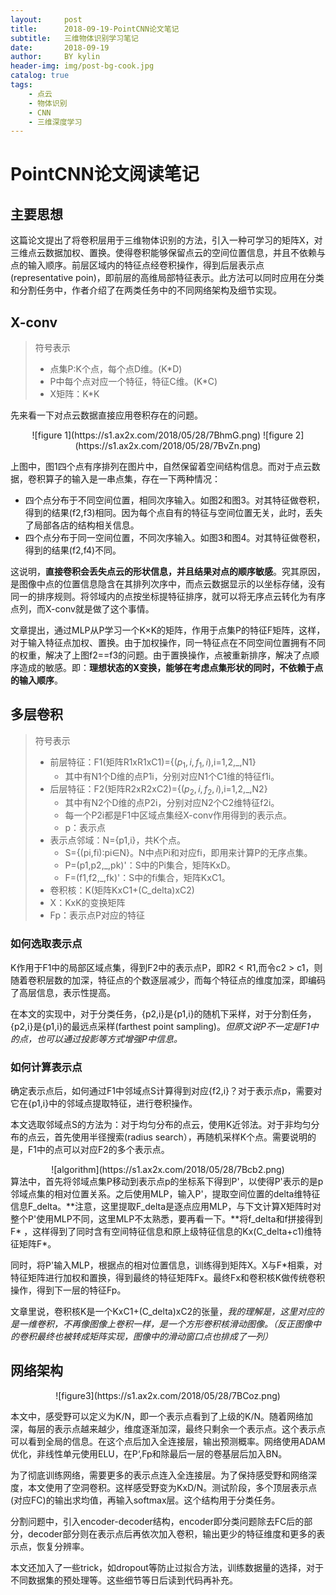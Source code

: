 ```yaml
---
layout:     post
title:      2018-09-19-PointCNN论文笔记
subtitle:   三维物体识别学习笔记
date:       2018-09-19
author:     BY kylin
header-img: img/post-bg-cook.jpg
catalog: true
tags:
    - 点云
    - 物体识别
    - CNN
    - 三维深度学习
---
```


# PointCNN论文阅读笔记

## 主要思想
这篇论文提出了将卷积层用于三维物体识别的方法，引入一种可学习的矩阵X，对三维点云数据加权、置换。使得卷积能够保留点云的空间位置信息，并且不依赖与点的输入顺序。前层区域内的特征点经卷积操作，得到后层表示点(representative poin)，即前层的高维局部特征表示。此方法可以同时应用在分类和分割任务中，作者介绍了在两类任务中的不同网络架构及细节实现。

## X-conv
> 符号表示
> * 点集P:K个点，每个点D维。(K*D)
> * P中每个点对应一个特征，特征C维。(K*C)
> * X矩阵：K*K

先来看一下对点云数据直接应用卷积存在的问题。
<div align=center>
![figure 1](https://s1.ax2x.com/2018/05/28/7BhmG.png)
![figure 2](https://s1.ax2x.com/2018/05/28/7BvZn.png)
</div>

上图中，图1四个点有序排列在图片中，自然保留着空间结构信息。而对于点云数据，卷积算子的输入是一串点集，存在一下两种情况：
* 四个点分布于不同空间位置，相同次序输入。如图2和图3。对其特征做卷积，得到的结果(f2,f3)相同。因为每个点自有的特征与空间位置无关，此时，丢失了局部各店的结构相关信息。
* 四个点分布于同一空间位置，不同次序输入。如图3和图4。对其特征做卷积，得到的结果(f2,f4)不同。

这说明，**直接卷积会丢失点云的形状信息，并且结果对点的顺序敏感**。究其原因，是图像中点的位置信息隐含在其排列次序中，而点云数据显示的以坐标存储，没有同一的排序规则。将邻域内的点按坐标提特征排序，就可以将无序点云转化为有序点列，而X-conv就是做了这个事情。

文章提出，通过MLP从P学习一个K×K的矩阵，作用于点集P的特征F矩阵，这样，对于输入特征点加权、置换。由于加权操作，同一特征点在不同空间位置拥有不同的权重，解决了上图f2==f3的问题。由于置换操作，点被重新排序，解决了点顺序造成的敏感。即：**理想状态的X变换，能够在考虑点集形状的同时，不依赖于点的输入顺序**。

## 多层卷积
> 符号表示
> * 前层特征：F1(矩阵R1xR1xC1)={$({p_1,i},{f_1,i})$,i=1,2,_,N1}
>   * 其中有N1个D维的点P1i，分别对应N1个C1维的特征f1i。
> * 后层特征：F2(矩阵R2xR2xC2)={$({p_2,i},{f_2,i})$,i=1,2,_,N2}
>   * 其中有N2个D维的点P2i，分别对应N2个C2维特征f2i。
>   * 每一个P2i都是F1中区域点集经X-conv作用得到的表示点。
>   * p：表示点
> * 表示点邻域：N={p1,i}，共K个点。
>   * S={(pi,fi):pi∈N}。N中点Pi和对应fi，即用来计算P的无序点集。
>   * P=(p1,p2,_,pk)'：S中的Pi集合，矩阵KxD。
>   * F=(f1,f2,_,fk)'：S中的fi集合，矩阵KxC1。
> * 卷积核：K(矩阵KxC1+(C_delta)xC2)
> * X：KxK的变换矩阵
> * Fp：表示点P对应的特征


### 如何选取表示点
K作用于F1中的局部区域点集，得到F2中的表示点P，即R2 < R1,而令c2 > c1，则随着卷积层数的加深，特征点的个数逐层减少，而每个特征点的维度加深，即编码了高层信息，表示性提高。

在本文的实现中，对于分类任务，{p2,i}是{p1,i}的随机下采样，对于分割任务，{p2,i}是{p1,i}的最远点采样(farthest point sampling)。*但原文说P不一定是F1中的点，也可以通过投影等方式增强P中信息。*

### 如何计算表示点
确定表示点后，如何通过F1中邻域点S计算得到对应{f2,i}？对于表示点p，需要对它在{p1,i}中的邻域点提取特征，进行卷积操作。

本文选取邻域点S的方法为：对于均匀分布的点云，使用K近邻法。对于非均匀分布的点云，首先使用半径搜索(radius search），再随机采样K个点。需要说明的是，F1中的点可以对应F2的多个表示点。

<div align=center>
![algorithm](https://s1.ax2x.com/2018/05/28/7Bcb2.png)
</div>
算法中，首先将邻域点集P移动到表示点p的坐标系下得到P'，以使得P'表示的是p邻域点集的相对位置关系。之后使用MLP，输入P'，提取空间位置的delta维特征信息F_delta。**注意，这里提取F_delta是逐点应用MLP，与下文计算X矩阵时对整个P'使用MLP不同，这里MLP不太熟悉，要再看一下。**将f_delta和f拼接得到F* ，这样得到了同时含有空间特征信息和原上级特征信息的Kx(C_delta+c1)维特征矩阵F*。

同时，将P'输入MLP，根据点的相对位置信息，训练得到矩阵X。X与F*相乘，对特征矩阵进行加权和置换，得到最终的特征矩阵Fx。最终Fx和卷积核K做传统卷积操作，得到下一层的特征Fp。

文章里说，卷积核K是一个KxC1+(C_delta)xC2的张量，*我的理解是，这里对应的是一维卷积，不再像图像上卷积一样，是一个方形卷积核滑动图像。（反正图像中的卷积最终也被转成矩阵实现，图像中的滑动窗口点也排成了一列）*

## 网络架构
<div align=center>
![figure3](https://s1.ax2x.com/2018/05/28/7BCoz.png)
</div>

本文中，感受野可以定义为K/N，即一个表示点看到了上级的K/N。随着网络加深，每层的表示点越来越少，维度逐渐加深，最终只剩余一个表示点。这个表示点可以看到全局的信息。在这个点后加入全连接层，输出预测概率。网络使用ADAM优化，非线性单元使用ELU，在P‘,Fp和除最后一层的卷基层后加入BN。

为了彻底训练网络，需要更多的表示点连入全连接层。为了保持感受野和网络深度，本文使用了空洞卷积。这样感受野变为KxD/N。测试阶段，多个顶层表示点(对应FC)的输出求均值，再输入softmax层。这个结构用于分类任务。

分割问题中，引入encoder-decoder结构，encoder即分类问题除去FC后的部分，decoder部分则在表示点后再依次加入卷积，输出更少的特征维度和更多的表示点，恢复分辨率。

本文还加入了一些trick，如dropout等防止过拟合方法，训练数据量的选择，对于不同数据集的预处理等。这些细节等日后读到代码再补充。

